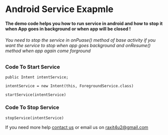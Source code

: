 <h1>Android Service Exapmle</h1>


<h4>The demo code helps you how to run service in android and how to stop it when App goes in background or when app will be closed !</h4>

<h6>You need to stop the service in onPuase() method of base activity if you want the service to stop when app goes background and onResume() method when app again come forground</h6>




<h3>Code To Start Service</h3>

<p><code>public Intent intentService;</code></p>
<p><code>intentService = new Intent(this, ForegroundService.class)</code></p>
<p><code>startService(intentService)</code></p>



<h3>Code To Stop Service</h3>

<p><code>stopService(intentService)</code></p>






<p>If you need more help <a href="http://www.crestinfotech.com/contact-us/" target="_blank">contact us</a> 
or email us on <a href="mailto:raxit4u2@gmail.com">raxit4u2@gmail.com</a></p>


